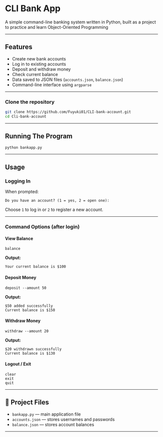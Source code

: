 # CLI Bank App

A simple command-line banking system written in Python, built as a project to practice and learn Object-Oriented Programming

---

## Features

- Create new bank accounts
- Log in to existing accounts
- Deposit and withdraw money
- Check current balance
- Data saved to JSON files (`accounts.json`, `balance.json`)
- Command-line interface using `argparse`

---
### Clone the repository
```bash
git clone https://github.com/Fuyuki01/CLI-bank-account.git
cd Cli-bank-account
```
---

## Running The Program
```bash
python bankapp.py  
```
---

## Usage

### Logging In
When prompted:
```
Do you have an account? (1 = yes, 2 = open one): 
```

Choose `1` to log in or `2` to register a new account.

---

### Command Options (after login)

#### View Balance
```
balance
```
**Output:**
```
Your current balance is $100
```

#### Deposit Money
```
deposit --amount 50
```
**Output:**
```
$50 added successfully
Current balance is $150
```

#### Withdraw Money
```
withdraw --amount 20
```
**Output:**
```
$20 withdrawn successfully
Current balance is $130
```

#### Logout / Exit
```
clear
exit
quit
```

---

## 📁 Project Files

- `bankapp.py` — main application file  
- `accounts.json` — stores usernames and passwords  
- `balance.json` — stores account balances  

---

